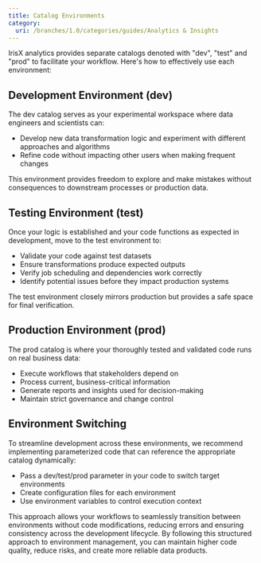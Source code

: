 ```yaml
---
title: Catalog Environments
category:
  uri: /branches/1.0/categories/guides/Analytics & Insights
---
```


IrisX analytics provides separate catalogs denoted with "dev", "test" and "prod" to facilitate your workflow. Here's how to effectively use each environment:

## Development Environment (dev)
The dev catalog serves as your experimental workspace where data engineers and scientists can:

- Develop new data transformation logic and experiment with different approaches and algorithms
- Refine code without impacting other users when making frequent changes

This environment provides freedom to explore and make mistakes without consequences to downstream processes or production data.

## Testing Environment (test)
Once your logic is established and your code functions as expected in development, move to the test environment to:

- Validate your code against test datasets
- Ensure transformations produce expected outputs
- Verify job scheduling and dependencies work correctly
- Identify potential issues before they impact production systems

The test environment closely mirrors production but provides a safe space for final verification.

## Production Environment (prod)
The prod catalog is where your thoroughly tested and validated code runs on real business data:

- Execute workflows that stakeholders depend on
- Process current, business-critical information
- Generate reports and insights used for decision-making
- Maintain strict governance and change control

## Environment Switching
To streamline development across these environments, we recommend implementing parameterized code that can reference the appropriate catalog dynamically:

- Pass a dev/test/prod parameter in your code to switch target environments
- Create configuration files for each environment
- Use environment variables to control execution context

This approach allows your workflows to seamlessly transition between environments without code modifications, reducing errors and ensuring consistency across the development lifecycle. By following this structured approach to environment management, you can maintain higher code quality, reduce risks, and create more reliable data products.
